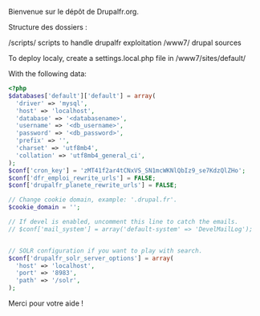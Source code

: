Bienvenue sur le dépôt de Drupalfr.org.

Structure des dossiers :

/scripts/ scripts to handle drupalfr exploitation
/www7/ drupal sources

To deploy localy, create a settings.local.php file in /www7/sites/default/

With the following data:

```php
<?php
$databases['default']['default'] = array(
  'driver' => 'mysql',
  'host' => 'localhost',
  'database' => '<databasename>',
  'username' => '<db_username>',
  'password' => '<db_password>',
  'prefix' => '',
  'charset' => 'utf8mb4',
  'collation' => 'utf8mb4_general_ci',
);
$conf['cron_key'] = 'zMT41f2ar4tCNxVS_SN1mcWKNlQbIz9_se7KdzQlZHo';
$conf['dfr_emploi_rewrite_urls'] = FALSE;
$conf['drupalfr_planete_rewrite_urls'] = FALSE;

// Change cookie domain, example: '.drupal.fr'.
$cookie_domain = '';

// If devel is enabled, uncomment this line to catch the emails. 
// $conf['mail_system'] = array('default-system' => 'DevelMailLog');


// SOLR configuration if you want to play with search.
$conf['drupalfr_solr_server_options'] = array(
  'host' => 'localhost',
  'port' => '8983',
  'path' => '/solr',
);
```

Merci pour votre aide !
